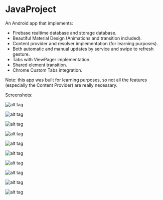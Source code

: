 # JavaProject

An Android app that implements:
  - Firebase realtime database and storage database.
  - Beautiful Material Design (Animations and transition included).
  - Content provider and resolver implementation (for learning purposes).
  - Both automatic and manual updates by service and swipe to refresh gesture.
  - Tabs with ViewPager implementation.
  - Shared element transition.
  - Chrome Custom Tabs integration.
  
 Note: this app was built for learning purposes, so not all the features (especially the Content Provider) are really necessary.
 
 Screenshots:
 
![alt tag](https://s19.postimg.org/nf71vusir/image.jpg)

![alt tag](https://s19.postimg.org/ovikdzvfn/image.jpg)

![alt tag](https://s19.postimg.org/dx7avt6ub/image.jpg)

![alt tag](https://s19.postimg.org/4dxm2cjc3/image.jpg)

![alt tag](https://s19.postimg.org/fesr7dbkz/image.jpg)

![alt tag](https://s19.postimg.org/vr2sx3pwj/image.jpg)

![alt tag](https://s19.postimg.org/q46fzmndv/image.jpg)

![alt tag](https://s19.postimg.org/mlug38mhv/image.jpg)

![alt tag](https://s19.postimg.org/al902if37/image.jpg)

![alt tag](https://s19.postimg.org/h080z6lsz/image.jpg)
 
 <!-- https://postimg.org/gallery/1a3z7btds/14a7dfd2/ -->
